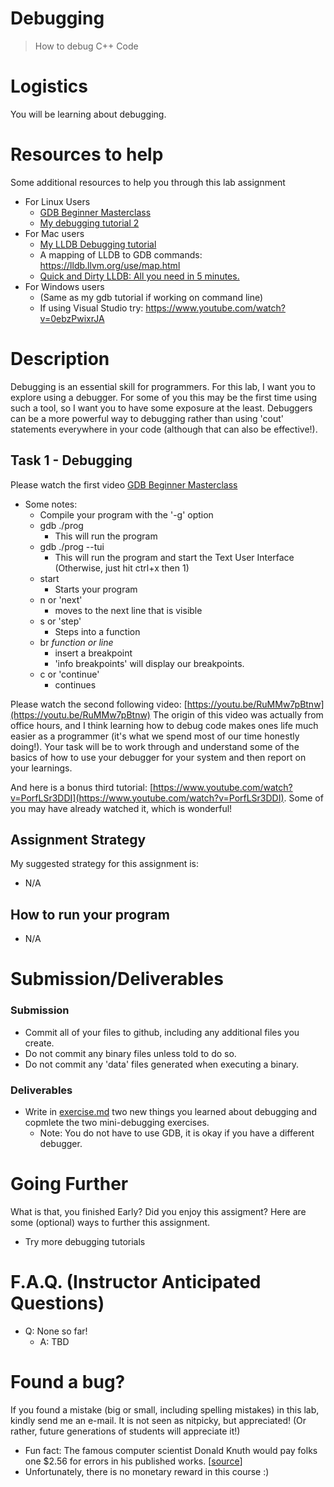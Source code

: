 # Debugging

<!-- <img align="right" src="./media/debugging.gif" width="300px" alt="picture"> -->

> How to debug C++ Code

# Logistics

You will be learning about debugging.

# Resources to help

Some additional resources to help you through this lab assignment

- For Linux Users
	- [GDB Beginner Masterclass](https://www.youtube.com/watch?v=MTkDTjdDP3c)
	- [My debugging tutorial 2](https://youtu.be/RuMMw7pBtnw)
- For Mac users	
 	- [My LLDB Debugging tutorial](https://www.youtube.com/watch?v=v_C1cvo1biI) 
 	- A mapping of LLDB to GDB commands: https://lldb.llvm.org/use/map.html
	- [Quick and Dirty LLDB: All you need in 5 minutes.
](https://www.youtube.com/watch?v=3BkEOvI36Ds)
- For Windows users
	- (Same as my gdb tutorial if working on command line)
	- If using Visual Studio try: https://www.youtube.com/watch?v=0ebzPwixrJA

# Description

Debugging is an essential skill for programmers. For this lab, I want you to explore using a debugger. For some of you this may be the first time using such a tool, so I want you to have some exposure at the least. Debuggers can be a more powerful way to debugging rather than using 'cout' statements everywhere in your code (although that can also be effective!).

## Task 1 - Debugging

Please watch the first video [GDB Beginner Masterclass
](https://www.youtube.com/watch?v=MTkDTjdDP3c&list=PLvv0ScY6vfd-GGT-aUH31X2yXgBSYXo6t&index=2&)

* Some notes:
	* Compile your program with the '-g' option
	* gdb ./prog 
		* This will run the program
	* gdb ./prog --tui
		* This will run the program and start the Text User Interface (Otherwise, just hit ctrl+x then 1)
	* start 
		* Starts your program
	* n or 'next'
		* moves to the next line that is visible
	* s or 'step'
		* Steps into a function
	* br *function or line*
		* insert a breakpoint
		* 'info breakpoints' will display our breakpoints.
	* c or 'continue'
		* continues

Please watch the second following video: [https://youtu.be/RuMMw7pBtnw](https://youtu.be/RuMMw7pBtnw) The origin of this video was actually from office hours, and I think learning how to debug code makes ones life much easier as a programmer (it's what we spend most of our time honestly doing!). Your task will be to work through and understand some of the basics of how to use your debugger for your system and then report on your learnings.

And here is a bonus third tutorial: [https://www.youtube.com/watch?v=PorfLSr3DDI](https://www.youtube.com/watch?v=PorfLSr3DDI). Some of you may have already watched it, which is wonderful! 

## Assignment Strategy

My suggested strategy for this assignment is:

- N/A

## How to run your program

- N/A

# Submission/Deliverables

### Submission

- Commit all of your files to github, including any additional files you create.
- Do not commit any binary files unless told to do so.
- Do not commit any 'data' files generated when executing a binary.

### Deliverables

- Write in [exercise.md](./exercise.md) two new things you learned about debugging and copmlete the two mini-debugging exercises.
 	- Note: You do not have to use GDB, it is okay if you have a different debugger.

# Going Further

What is that, you finished Early? Did you enjoy this assigment? Here are some (optional) ways to further this assignment.

- Try more debugging tutorials

# F.A.Q. (Instructor Anticipated Questions)

- Q: None so far!
	- A: TBD

# Found a bug?

If you found a mistake (big or small, including spelling mistakes) in this lab, kindly send me an e-mail. It is not seen as nitpicky, but appreciated! (Or rather, future generations of students will appreciate it!)

- Fun fact: The famous computer scientist Donald Knuth would pay folks one $2.56 for errors in his published works. [[source](https://en.wikipedia.org/wiki/Knuth_reward_check)]
- Unfortunately, there is no monetary reward in this course :)
